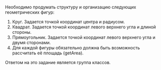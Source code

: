 Необходимо продумать структуру и организацию следующих геометрических фигур:

1. Круг. Задается точкой координат центра и радиусом.
2. Квадрат. Задается точкой координат левого верхнего угла и длиной  стороны.
3. Прямоугольник. Задается точкой координат левого верхнего угла и двумя сторонами.
4. Для каждой фигуры обязательно должна быть возможность рассчитать её площадь (getArea).

Ответом на это задание является группа классов.